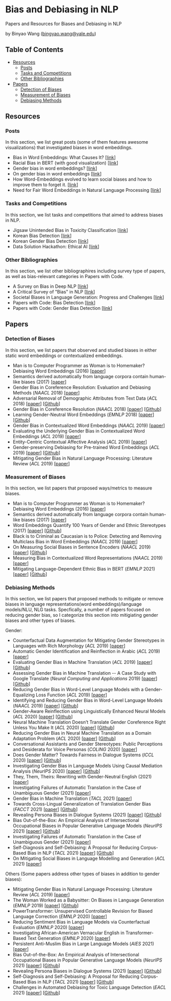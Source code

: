 # Bias and Debiasing in NLP

Papers and Resources for Biases and Debiasing in NLP

by Binyao Wang (bingyao.wang@yale.edu)

## Table of Contents

- [Resources](#resources)
  - [Posts](#posts)
  - [Tasks and Competitions](#tasks-and-competitions)
  - [Other Bibliographies](#other-bibliographies)
- [Papers](#papers)
  - [Detection of Biases](#detection-of-biases)
  - [Measurement of Biases](#measurement-of-biases)
  - [Debiasing Methods](#debiasing-methods)

## Resources

### Posts 
In this section, we list great posts (some of them features awesome 
visualizations) that investigated biases in word embeddings. 
* Bias in Word Embeddings: What Causes It? [[link](https://kawine.github.io/blog/nlp/2019/09/23/bias.html)]
* Racial Bias in BERT (with good visualization) [[link](https://towardsdatascience.com/racial-bias-in-bert-c1c77da6b25a)]
* Gender bias in word embeddings? [[link](https://www.kaggle.com/rtatman/gender-bias-in-word-embeddings)]
* On gender bias in word embeddings [[link](https://medium.com/linguaphile/on-gender-bias-in-word-embeddings-e53c40ba9294)]
* How Word-Embeddings evolved to learn social biases and how to improve them to forget it. [[link](https://medium.com/analytics-vidhya/how-word-embeddings-evolved-to-learn-social-biases-and-how-to-improve-it-to-forget-them-f37e3244d3a5)]
* Need for Fair Word Embeddings in Natural Language Processing [[link](https://medium.com/@pradeeprajkvr/need-for-fair-word-embeddings-in-natural-language-processing-84e52fb8b493)]

### Tasks and Competitions
In this section, we list tasks and competitions that aimed to address
biases in NLP. 
* Jigsaw Unintended Bias in Toxicity Classification [[link](https://www.kaggle.com/c/jigsaw-unintended-bias-in-toxicity-classification)]
* Korean Bias Detection [[link](https://www.kaggle.com/c/korean-bias-detection)]
* Korean Gender Bias Detection [[link](https://www.kaggle.com/c/korean-gender-bias-detection)]
* Data Solution Hackathon: Ethical AI [[link](https://www.kaggle.com/c/ds-hackathon-ethical-ai/overview)]

### Other Bibliographies
In this section, we list other bibliographires including survey type 
of papers, as well as bias-relevant categories in Papers with Code. 
* A Survey on Bias in Deep NLP [[link](https://www.mdpi.com/2076-3417/11/7/3184/htm)]
* A Critical Survey of "Bias" in NLP [[link](http://users.umiacs.umd.edu/~hal/docs/daume20power.pdf)]
* Societal Biases in Language Generation: Progress and Challenges [[link](https://arxiv.org/pdf/2105.04054.pdf)]
* Papers with Code: Bias Detection [[link](https://paperswithcode.com/task/bias-detection)]
* Papers with Code: Gender Bias Detection [[link](https://paperswithcode.com/task/gender-bias-detection)]

## Papers

### Detection of Biases
In this section, we list papers that observed and studied biases in either static word embeddings or contextualized embeddings.

* Man is to Computer Programmer as Woman is to Homemaker? Debiasing Word Embeddings (2016) [[paper](https://arxiv.org/pdf/1607.06520.pdf)]
* Semantics derived automatically from language corpora contain human-like biases (2017) [[paper](https://arxiv.org/pdf/1608.07187.pdf)]
* Gender Bias in Coreference Resolution: Evaluation and Debiasing Methods (*NAACL* 2018) [[paper](https://aclanthology.org/N18-2003.pdf)]
* Adversarial Removal of Demographic Attributes from Text Data (*ACL* 2018) [[paper](https://aclanthology.org/D18-1002.pdf)] [[Github](https://github.com/yanaiela/demog-text-removal)]
* Gender Bias in Coreference Resolution (*NAACL* 2018) [[paper](https://aclanthology.org/N18-2002.pdf)] [[Github](https://github.com/rudinger/winogender-schemas)]
* Learning Gender-Neutral Word Embeddings (*EMNLP* 2018) [[paper](https://arxiv.org/pdf/1809.01496.pdf)] [[Github](https://github.com/uclanlp/gn_glove)]
* Gender Bias in Contextualized Word Embeddings (*NAACL* 2019) [[paper](https://aclanthology.org/N19-1064.pdf)]
* Evaluating the Underlying Gender Bias in Contextualized Word Embeddings (*ACL* 2019) [[paper](https://aclanthology.org/W19-3805.pdf)]
* Entity-Centric Contextual Affective Analysis (*ACL* 2019) [[paper](https://arxiv.org/pdf/1906.01762.pdf)]
* Gender-preserving Debiasing for Pre-trained Word Embeddings (*ACL* 2019) [[paper](https://aclanthology.org/P19-1160.pdf)] [[Github](https://github.com/kanekomasahiro/gp_debias)]
* Mitigating Gender Bias in Natural Language Processing: Literature Review (*ACL* 2019) [[paper](https://aclanthology.org/P19-1159.pdf)]

### Measurement of Biases 
In this section, we list papers that proposed ways/metrics to measure biases. 

* Man is to Computer Programmer as Woman is to Homemaker? Debiasing Word Embeddings (2016) [[paper](https://arxiv.org/pdf/1607.06520.pdf)]
* Semantics derived automatically from language corpora contain human-like biases (2017) [[paper](https://arxiv.org/pdf/1608.07187.pdf)]
* Word Embeddings Quantify 100 Years of Gender and Ethnic
Stereotypes (2017) [[paper](https://arxiv.org/pdf/1711.08412.pdf)] [[Github](https://github.com/nikhgarg/EmbeddingDynamicStereotypes)]
* Black is to Criminal as Caucasian is to Police: Detecting and Removing Multiclass Bias in Word Embeddings (*NAACL* 2019) [[paper](https://aclanthology.org/N19-1062.pdf)]
* On Measuring Social Biases in Sentence Encoders (*NAACL* 2019) [[paper](https://aclanthology.org/N19-1063.pdf)] [[Github](https://github.com/W4ngatang/sent-bias)]
* Measuring Bias in Contextualized Word Representations (*NAACL* 2019) [[paper](https://aclanthology.org/W19-3823.pdf)] 
* Mitigating Language-Dependent Ethnic Bias in BERT (*EMNLP* 2021) [[paper](https://arxiv.org/pdf/2109.05704.pdf)] [[Github](https://github.com/jaimeenahn/ethnic_bias)]



### Debiasing Methods 
In this section, we list papers that proposed
methods to mitigate or remove biases in language representations(word embeddings)/language models/NLU, NLG tasks. Specfically, a number of papers focused on reducing gender bias, so I categorize this section into mitigiating gender biases and other types of biases. 

Gender:
* Counterfactual Data Augmentation for Mitigating Gender Stereotypes in Languages with Rich Morphology (*ACL* 2019) [[paper](https://aclanthology.org/P19-1161v2.pdf)] 
* Automatic Gender Identification and Reinflection in Arabic (*ACL* 2019) [[paper](https://aclanthology.org/W19-3822v2.pdf)]
* Evaluating Gender Bias in Machine Translation (*ACL* 2019) [[paper](https://aclanthology.org/P19-1164.pdf)] [[Github](https://github.com/gabrielStanovsky/mt_gender)]
* Assessing Gender Bias in Machine Translation -- A Case Study with Google Translate (*Neural Computing and Applications* 2019) [[paper](https://arxiv.org/pdf/1809.02208.pdf)] [[Github](https://github.com/marceloprates/Gender-Bias)]
* Reducing Gender Bias in Word-Level Language Models with a Gender-Equalizing Loss Function (*ACL* 2019) [[paper](https://aclanthology.org/P19-2031.pdf)] 
* Identifying and Reducing Gender Bias in Word-Level Language Models (*NAACL* 2019) [[paper](https://aclanthology.org/N19-3002.pdf)] [[Github](https://github.com/BordiaS/language-model-bias)]
* Gender-Aware Reinflection using Linguistically Enhanced Neural Models (*ACL* 2020) [[paper](https://aclanthology.org/2020.gebnlp-1.12.pdf)] [[Github](https://github.com/CAMeL-Lab/gender-reinflection)]
* Neural Machine Translation Doesn’t Translate Gender Coreference Right Unless You Make It (*ACL* 2020) [[paper](https://aclanthology.org/2020.gebnlp-1.4.pdf)] [[Github](https://github.com/DCSaunders/tagged-gender-coref)]
* Reducing Gender Bias in Neural Machine Translation as a Domain Adaptation Problem (*ACL* 2020) [[paper](https://aclanthology.org/2020.acl-main.690v2.pdf)] [[Github](https://github.com/DCSaunders/gender-debias)]
* Conversational Assistants and Gender Stereotypes: Public Perceptions and Desiderata for Voice Personas (*COLING* 2020) [[paper](https://aclanthology.org/2020.gebnlp-1.7.pdf)] 
* Does Gender Matter? Towards Fairness in Dialogue Systems (*ICCL* 2020) [[paper](https://aclanthology.org/2020.coling-main.390.pdf)] [[Github](https://github.com/zgahhblhc/DialogueFairness)]
* Investigating Gender Bias in Language Models Using Causal Mediation Analysis (*NeurIPS* 2020) [[paper](https://proceedings.neurips.cc/paper/2020/file/92650b2e92217715fe312e6fa7b90d82-Paper.pdf)] [[Github](https://github.com/sebastianGehrmann/CausalMediationAnalysis)]
* They, Them, Theirs: Rewriting with Gender-Neutral English (2021) [[paper](https://arxiv.org/pdf/2102.06788.pdf)] 
* Investigating Failures of Automatic Translation in the Case of Unambiguous Gender (2021) [[paper](https://arxiv.org/pdf/2104.07838.pdf)]
* Gender Bias in Machine Translation (*TACL* 2021) [[paper](https://arxiv.org/pdf/2104.06001.pdf)] 
* Towards Cross-Lingual Generalization of Translation Gender Bias (*FACCT* 2021) [[paper](https://dl.acm.org/doi/pdf/10.1145/3442188.3445907)] [[Github](https://github.com/nolongerprejudice/tgbi-x)]
* Revealing Persona Biases in Dialogue Systems (2021) [[paper](https://arxiv.org/pdf/2104.08728.pdf)] [[Github](https://github.com/ewsheng/persona-biases)]
* Bias Out-of-the-Box: An Empirical Analysis of Intersectional Occupational Biases in Popular Generative Language Models (*NeurIPS* 2021) [[paper](https://arxiv.org/pdf/2102.04130.pdf)] [[Github](https://github.com/oxai/intersectional_gpt2)]
* Investigating Failures of Automatic Translation in the Case of Unambiguous Gender (2021) [[paper](https://arxiv.org/pdf/2104.07838.pdf)] 
* Self-Diagnosis and Self-Debiasing: A Proposal for Reducing Corpus-Based Bias in NLP (*TACL* 2021) [[paper](https://arxiv.org/pdf/2103.00453.pdf)] [[Github](https://github.com/timoschick/self-debiasing)]
* On Mitigating Social Biases in Language Modelling and Generation (*ACL* 2021) [[paper](https://aclanthology.org/2021.findings-acl.397.pdf)]

Others (Some papers address other types of biases in addition to gender biases):
* Mitigating Gender Bias in Natural Language Processing: Literature Review (*ACL* 2019) [[paper](https://aclanthology.org/P19-1159.pdf)]
* The Woman Worked as a Babysitter: On Biases in Language Generation (*EMNLP* 2019) [[paper](https://arxiv.org/pdf/1909.01326.pdf)] [[Github](https://github.com/ewsheng/nlg-bias)]
* PowerTransformer: Unsupervised Controllable Revision for Biased Language Correction (*EMNLP* 2020) [[paper](https://aclanthology.org/2020.emnlp-main.602.pdf)] 
* Reducing Sentiment Bias in Language Models via Counterfactual Evaluation (*EMNLP* 2020) [[paper](https://aclanthology.org/2020.findings-emnlp.7.pdf)] 
* Investigating African-American Vernacular English in Transformer-Based Text Generation (*EMNLP* 2020) [[paper](https://aclanthology.org/2020.emnlp-main.473.pdf)] 
* Persistent Anti-Muslim Bias in Large Language Models (*AIES* 2021) [[paper](https://dl.acm.org/doi/pdf/10.1145/3461702.3462624)] 
* Bias Out-of-the-Box: An Empirical Analysis of Intersectional Occupational Biases in Popular Generative Language Models (*NeurIPS* 2021) [[paper](https://arxiv.org/pdf/2102.04130.pdf)] [[Github](https://github.com/oxai/intersectional_gpt2)]
* Revealing Persona Biases in Dialogue Systems (2021) [[paper](https://arxiv.org/pdf/2104.08728.pdf)] [[Github](https://github.com/ewsheng/persona-biases)]
* Self-Diagnosis and Self-Debiasing: A Proposal for Reducing Corpus-Based Bias in NLP (*TACL* 2021) [[paper](https://arxiv.org/pdf/2103.00453.pdf)] [[Github](https://github.com/timoschick/self-debiasing)]
* Challenges in Automated Debiasing for Toxic Language Detection (*EACL* 2021) [[paper](https://aclanthology.org/2021.eacl-main.274.pdf)] [[Github](https://github.com/XuhuiZhou/Toxic_Debias)]


